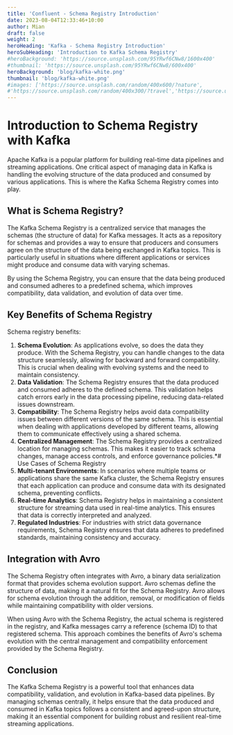 ```yaml
---
title: 'Confluent - Schema Registry Introduction'
date: 2023-08-04T12:33:46+10:00
author: Mian
draft: false
weight: 2
heroHeading: 'Kafka - Schema Registry Introduction'
heroSubHeading: 'Introduction to Kafka Schema Registry'
#heroBackground: 'https://source.unsplash.com/95YRwf6CNw8/1600x400'
#thumbnail: 'https://source.unsplash.com/95YRwf6CNw8/600x400'
heroBackground: 'blog/kafka-white.png'
thumbnail: 'blog/kafka-white.png'
#images: ['https://source.unsplash.com/random/400x600/?nature',
#'https://source.unsplash.com/random/400x300/?travel','https://source.unsplash.com/random/400x300/?architecture','https://source.unsplash.com/random/400x600/?buildings',#'https://source.unsplash.com/random/400x300/?city','https://source.unsplash.com/random/400x600/?business']
---
```


# Introduction to Schema Registry with Kafka

Apache Kafka is a popular platform for building real-time data pipelines and streaming applications. One critical aspect of managing data in Kafka is handling the evolving structure of the data produced and consumed by various applications. This is where the Kafka Schema Registry comes into play.

## What is Schema Registry?

The Kafka Schema Registry is a centralized service that manages the schemas (the structure of data) for Kafka messages. It acts as a repository for schemas and provides a way to ensure that producers and consumers agree on the structure of the data being exchanged in Kafka topics. This is particularly useful in situations where different applications or services might produce and consume data with varying schemas.

By using the Schema Registry, you can ensure that the data being produced and consumed adheres to a predefined schema, which improves compatibility, data validation, and evolution of data over time.

## Key Benefits of Schema Registry

Schema registry benefits:

1. **Schema Evolution**: As applications evolve, so does the data they produce. With the Schema Registry, you can handle changes to the data structure seamlessly, allowing for backward and forward compatibility. This is crucial when dealing with evolving systems and the need to maintain consistency.
2. **Data Validation**: The Schema Registry ensures that the data produced and consumed adheres to the defined schema. This validation helps catch errors early in the data processing pipeline, reducing data-related issues downstream.
3.  **Compatibility**: The Schema Registry helps avoid data compatibility issues between different versions of the same schema. This is essential when dealing with applications developed by different teams, allowing them to communicate effectively using a shared schema.
4.  **Centralized Management**: The Schema Registry provides a centralized location for managing schemas. This makes it easier to track schema changes, manage access controls, and enforce governance policies.*# Use Cases of Schema Registry
5. **Multi-tenant Environments**: In scenarios where multiple teams or applications share the same Kafka cluster, the Schema Registry ensures that each application can produce and consume data with its designated schema, preventing conflicts.
6. **Real-time Analytics**: Schema Registry helps in maintaining a consistent structure for streaming data used in real-time analytics. This ensures that data is correctly interpreted and analyzed.
7. **Regulated Industries**: For industries with strict data governance requirements, Schema Registry ensures that data adheres to predefined standards, maintaining consistency and accuracy.

## Integration with Avro

The Schema Registry often integrates with Avro, a binary data serialization format that provides schema evolution support. Avro schemas define the structure of data, making it a natural fit for the Schema Registry. Avro allows for schema evolution through the addition, removal, or modification of fields while maintaining compatibility with older versions.

When using Avro with the Schema Registry, the actual schema is registered in the registry, and Kafka messages carry a reference (schema ID) to that registered schema. This approach combines the benefits of Avro's schema evolution with the central management and compatibility enforcement provided by the Schema Registry.

## Conclusion

The Kafka Schema Registry is a powerful tool that enhances data compatibility, validation, and evolution in Kafka-based data pipelines. By managing schemas centrally, it helps ensure that the data produced and consumed in Kafka topics follows a consistent and agreed-upon structure, making it an essential component for building robust and resilient real-time streaming applications.

